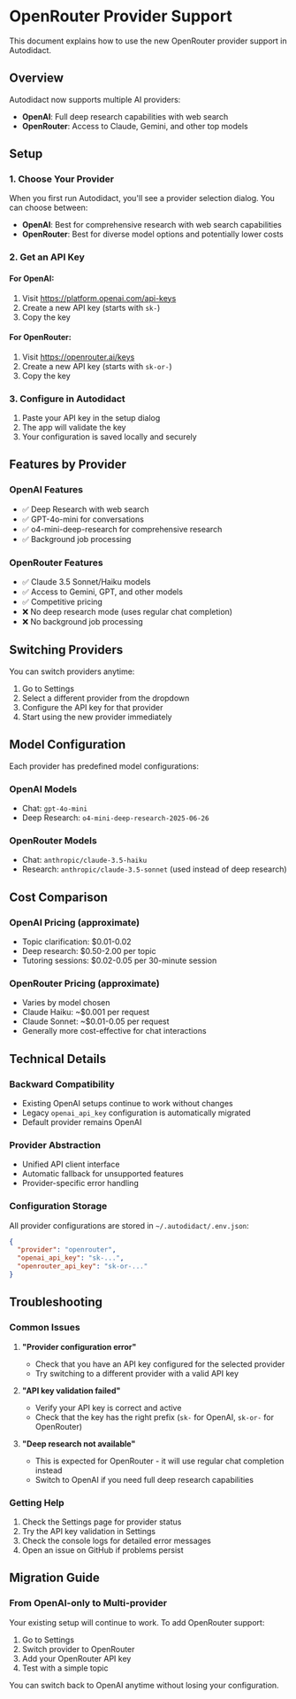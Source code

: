 # OpenRouter Provider Support

This document explains how to use the new OpenRouter provider support in Autodidact.

## Overview

Autodidact now supports multiple AI providers:

- **OpenAI**: Full deep research capabilities with web search
- **OpenRouter**: Access to Claude, Gemini, and other top models

## Setup

### 1. Choose Your Provider

When you first run Autodidact, you'll see a provider selection dialog. You can choose between:

- **OpenAI**: Best for comprehensive research with web search capabilities
- **OpenRouter**: Best for diverse model options and potentially lower costs

### 2. Get an API Key

#### For OpenAI:
1. Visit https://platform.openai.com/api-keys
2. Create a new API key (starts with `sk-`)
3. Copy the key

#### For OpenRouter:
1. Visit https://openrouter.ai/keys
2. Create a new API key (starts with `sk-or-`)
3. Copy the key

### 3. Configure in Autodidact

1. Paste your API key in the setup dialog
2. The app will validate the key
3. Your configuration is saved locally and securely

## Features by Provider

### OpenAI Features
- ✅ Deep Research with web search
- ✅ GPT-4o-mini for conversations
- ✅ o4-mini-deep-research for comprehensive research
- ✅ Background job processing

### OpenRouter Features
- ✅ Claude 3.5 Sonnet/Haiku models
- ✅ Access to Gemini, GPT, and other models
- ✅ Competitive pricing
- ❌ No deep research mode (uses regular chat completion)
- ❌ No background job processing

## Switching Providers

You can switch providers anytime:

1. Go to Settings
2. Select a different provider from the dropdown
3. Configure the API key for that provider
4. Start using the new provider immediately

## Model Configuration

Each provider has predefined model configurations:

### OpenAI Models
- Chat: `gpt-4o-mini`
- Deep Research: `o4-mini-deep-research-2025-06-26`

### OpenRouter Models
- Chat: `anthropic/claude-3.5-haiku`
- Research: `anthropic/claude-3.5-sonnet` (used instead of deep research)

## Cost Comparison

### OpenAI Pricing (approximate)
- Topic clarification: $0.01-0.02
- Deep research: $0.50-2.00 per topic
- Tutoring sessions: $0.02-0.05 per 30-minute session

### OpenRouter Pricing (approximate)
- Varies by model chosen
- Claude Haiku: ~$0.001 per request
- Claude Sonnet: ~$0.01-0.05 per request
- Generally more cost-effective for chat interactions

## Technical Details

### Backward Compatibility
- Existing OpenAI setups continue to work without changes
- Legacy `openai_api_key` configuration is automatically migrated
- Default provider remains OpenAI

### Provider Abstraction
- Unified API client interface
- Automatic fallback for unsupported features
- Provider-specific error handling

### Configuration Storage
All provider configurations are stored in `~/.autodidact/.env.json`:

```json
{
  "provider": "openrouter",
  "openai_api_key": "sk-...",
  "openrouter_api_key": "sk-or-..."
}
```

## Troubleshooting

### Common Issues

1. **"Provider configuration error"**
   - Check that you have an API key configured for the selected provider
   - Try switching to a different provider with a valid API key

2. **"API key validation failed"**
   - Verify your API key is correct and active
   - Check that the key has the right prefix (`sk-` for OpenAI, `sk-or-` for OpenRouter)

3. **"Deep research not available"**
   - This is expected for OpenRouter - it will use regular chat completion instead
   - Switch to OpenAI if you need full deep research capabilities

### Getting Help

1. Check the Settings page for provider status
2. Try the API key validation in Settings
3. Check the console logs for detailed error messages
4. Open an issue on GitHub if problems persist

## Migration Guide

### From OpenAI-only to Multi-provider

Your existing setup will continue to work. To add OpenRouter support:

1. Go to Settings
2. Switch provider to OpenRouter
3. Add your OpenRouter API key
4. Test with a simple topic

You can switch back to OpenAI anytime without losing your configuration.